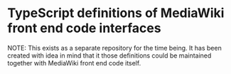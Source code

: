 # TypeScript definitions of MediaWiki front end code interfaces

NOTE: This exists as a separate repository for the time being. It has been created with idea in mind that it those definitions could be maintained together with MediaWiki front end code itself.
